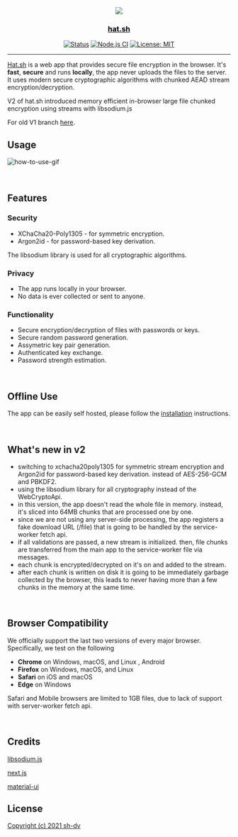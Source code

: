 
<p align="center">
  <a href="#" rel="noopener">
 <img src="https://i.imgur.com/F8nNzHi.png"></a>
</p>

<a href="https://hat.sh" style="color:#000"><h3 align="center">hat.sh</h3></a>

<div align="center">

  [![Status](https://img.shields.io/badge/status-active-success.svg)](#)
  [![Node.js CI](https://github.com/sh-dv/hat.sh/actions/workflows/node.js.yml/badge.svg?branch=v2-beta)](https://github.com/sh-dv/hat.sh/actions/workflows/node.js.yml)
  [![License: MIT](https://img.shields.io/badge/license-MIT-blue.svg)](#)


</div>

---

[Hat.sh](https://hat.sh) is a web app that provides secure file encryption in the browser. It's **fast**, **secure** and runs **locally**, the app never uploads the files to the server. It uses modern secure cryptographic algorithms with chunked AEAD stream encryption/decryption.

V2 of hat.sh introduced memory efficient in-browser large file chunked encryption using streams with libsodium.js

For old V1 branch [here](https://github.com/sh-dv/hat.sh/tree/v1.5).
## Usage

![how-to-use-gif](https://i.imgur.com/KI7Q0QE.gif)

<br>

## Features


### Security

- XChaCha20-Poly1305 - for symmetric encryption.
- Argon2id - for password-based key derivation.

The libsodium library is used for all cryptographic algorithms.


### Privacy

- The app runs locally in your browser.
- No data is ever collected or sent to anyone.​


### Functionality

- Secure encryption/decryption of files with passwords or keys.
- Secure random password generation.
- Assymetric key pair generation.
- Authenticated key exchange.
- Password strength estimation.

<br>

## Offline Use

The app can be easily self hosted, please follow the [installation](https://hat.sh/about/#installation) instructions.

<br>

## What's new in v2

- switching to xchacha20poly1305 for symmetric stream encryption and Argon2id for password-based key derivation. instead of AES-256-GCM and PBKDF2.
- using the libsodium library for all cryptography instead of the WebCryptoApi.
- in this version, the app doesn't read the whole file in memory. instead, it's sliced into 64MB chunks that are processed one by one.
- since we are not using any server-side processing, the app registers a fake download URL (/file) that is going to be handled by the service-worker fetch api.
- if all validations are passed, a new stream is initialized. then, file chunks are transferred from the main app to the 
service-worker file via messages.
- each chunk is encrypted/decrypted on it's on and added to the stream.
- after each chunk is written on disk it is going to be immediately garbage collected by the browser, this leads to never having more than a few chunks in the memory at the same time.

<br>

## Browser Compatibility
We officially support the last two versions of every major browser. Specifically, we test on the following 
-   **Chrome**  on Windows, macOS, and Linux , Android
-   **Firefox**  on Windows, macOS, and Linux
-   **Safari**  on iOS and macOS
-   **Edge**  on Windows

Safari and Mobile browsers are limited to 1GB files, due to lack of support with server-worker fetch api.

<br>

## Credits

[libsodium.js](https://github.com/jedisct1/libsodium.js)

[next.js](https://nextjs.org/)

[material-ui](https://material-ui.com/)

## License
[Copyright (c) 2021 sh-dv](https://github.com/sh-dv/hat.sh/blob/master/LICENSE)

